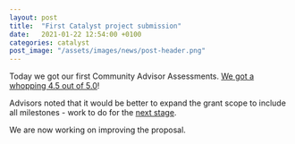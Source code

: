 ```yaml
---
layout: post
title:  "First Catalyst project submission"
date:   2021-01-22 12:54:00 +0100
categories: catalyst
post_image: "/assets/images/news/post-header.png"
---
```

Today we got our first Community Advisor Assessments.
[We got a whopping 4.5 out of 5.0](https://cardano.ideascale.com/c/idea/383011)!

Advisors noted that it would be better to expand the grant scope to include all milestones - work to do for the [next stage](https://cardano.ideascale.com/c/idea/396549).

We are now working on improving the proposal.
